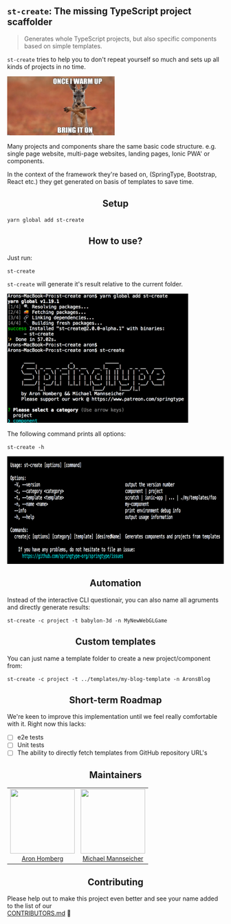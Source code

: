 ## `st-create`: The missing TypeScript project scaffolder

> Generates whole TypeScript projects, but also specific components based on simple templates.

`st-create` tries to help you to don't repeat yourself so much and sets up all kinds of projects in no time.

<img src="bringiton.png" width="250">

Many projects and components share the same basic code structure. e.g. single page website, multi-page websites, landing pages, Ionic PWA' or components.

In the context of the framework they're based on,  (SpringType, Bootstrap, React etc.) they get  generated on basis of templates to save time.

<h2 align="center">Setup</h2>


    yarn global add st-create


<h2 align="center">How to use?</h2>

Just run:

    st-create

`st-create` will generate it's result relative to the current folder.

<img src="howto.png" height="300" />

The following command prints all options:

    st-create -h

<img src="usage.png" height="250" />

<h2 align="center">Automation</h2>

Instead of the interactive CLI questionair, you can also name all agruments and directly generate results:

    st-create -c project -t babylon-3d -n MyNewWebGLGame

<h2 align="center">Custom templates</h2>

You can just name a template folder to create a new project/component from:

    st-create -c project -t ../templates/my-blog-template -n AronsBlog


<h2 align="center">Short-term Roadmap</h2>

We're keen to improve this implementation until we feel really comfortable with it. Right now this lacks:

- [ ] e2e tests
- [ ] Unit tests
- [ ] The ability to directly fetch templates from GitHub repository URL's

<h2 align="center">Maintainers</h2>

<table>
  <tbody>
    <tr>
      <td align="center">
        <img width="150" height="150"
        src="https://avatars3.githubusercontent.com/u/454817?v=4&s=150">
        </br>
        <a href="https://github.com/kyr0">Aron Homberg</a>
      </td>
      <td align="center">
        <img width="150" height="150"
        src="https://avatars2.githubusercontent.com/u/12079044?s=150&v=4">
        </br>
        <a href="https://github.com/mansi1">Michael Mannseicher</a>
      </td>
    </tr>
  <tbody>
</table>

<h2 align="center">Contributing</h2>

Please help out to make this project even better and see your name added to the list of our  
[CONTRIBUTORS.md](./CONTRIBUTORS.md) :tada: